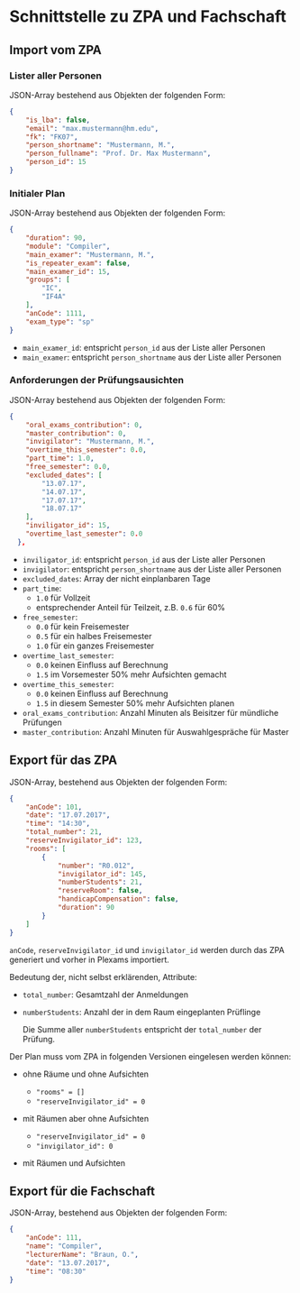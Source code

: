 # Schnittstelle zu ZPA und Fachschaft

## Import vom ZPA

### Lister aller Personen

JSON-Array bestehend aus  Objekten der folgenden Form:

```json
{
    "is_lba": false,
    "email": "max.mustermann@hm.edu",
    "fk": "FK07",
    "person_shortname": "Mustermann, M.",
    "person_fullname": "Prof. Dr. Max Mustermann",
    "person_id": 15
}
```

### Initialer Plan

JSON-Array bestehend aus  Objekten der folgenden Form:

```json
{
    "duration": 90,
    "module": "Compiler",
    "main_examer": "Mustermann, M.",
    "is_repeater_exam": false,
    "main_examer_id": 15,
    "groups": [
        "IC",
        "IF4A"
    ],
    "anCode": 1111,
    "exam_type": "sp"
}
```

-   `main_examer_id`:  entspricht `person_id` aus der Liste aller Personen
-   `main_examer`:  entspricht `person_shortname`  aus der Liste aller Personen

### Anforderungen der Prüfungsausichten

JSON-Array bestehend aus  Objekten der folgenden Form:

```json
{
    "oral_exams_contribution": 0,
    "master_contribution": 0,
    "invigilator": "Mustermann, M.",
    "overtime_this_semester": 0.0,
    "part_time": 1.0,
    "free_semester": 0.0,
    "excluded_dates": [
        "13.07.17",
        "14.07.17",
        "17.07.17",
        "18.07.17"
    ],
    "inviligator_id": 15,
    "overtime_last_semester": 0.0
  },
```

-   `inviligator_id`:  entspricht `person_id` aus der Liste aller Personen
-   `invigilator`:  entspricht `person_shortname`  aus der Liste aller Personen
-   `excluded_dates`: Array der nicht einplanbaren Tage
-   `part_time`:
    -   `1.0` für Vollzeit
    -    entsprechender Anteil für Teilzeit, z.B. `0.6` für 60%
-   `free_semester`:
    -   `0.0` für kein Freisemester
    -   `0.5` für ein halbes Freisemester
    -   `1.0` für ein ganzes Freisemester
-   `overtime_last_semester`:
    -   `0.0` keinen Einfluss auf Berechnung
    -   `1.5` im Vorsemester 50% mehr Aufsichten gemacht
-   `overtime_this_semester`:
    -   `0.0` keinen Einfluss auf Berechnung
    -   `1.5` in diesem Semester 50% mehr Aufsichten planen
-   `oral_exams_contribution`:
    Anzahl Minuten als Beisitzer für mündliche Prüfungen
-   `master_contribution`:
    Anzahl Minuten für Auswahlgespräche für Master

## Export für das ZPA

JSON-Array, bestehend aus Objekten der folgenden Form:

```json
{
    "anCode": 101,
    "date": "17.07.2017",
    "time": "14:30",
    "total_number": 21,
    "reserveInvigilator_id": 123,
    "rooms": [
        {
            "number": "R0.012",
            "invigilator_id": 145,
            "numberStudents": 21,
            "reserveRoom": false,
            "handicapCompensation": false,
            "duration": 90
        }
    ]
}
```

`anCode`, `reserveInvigilator_id` und `invigilator_id` werden
durch das ZPA generiert und vorher in Plexams importiert.

Bedeutung der, nicht selbst erklärenden, Attribute:

-   `total_number`: Gesamtzahl der Anmeldungen
-   `numberStudents`: Anzahl der in dem Raum eingeplanten Prüflinge

    Die Summe aller `numberStudents` entspricht der `total_number`
    der Prüfung.


Der Plan muss vom ZPA in folgenden Versionen eingelesen werden können:

-   ohne Räume und ohne Aufsichten

    -   `"rooms" = []`
    -   `"reserveInvigilator_id" = 0`

-   mit Räumen aber ohne Aufsichten

    -   `"reserveInvigilator_id" = 0`
    -   `"invigilator_id": 0`


-   mit Räumen und Aufsichten

## Export für die Fachschaft

JSON-Array, bestehend aus Objekten der folgenden Form:

```json
{
    "anCode": 111,
    "name": "Compiler",
    "lecturerName": "Braun, O.",
    "date": "13.07.2017",
    "time": "08:30"
}
```
